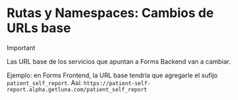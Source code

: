 # Rutas y Namespaces: Cambios de URLs base

> [!Important]
> Las URL base de los servicios que apuntan a Forms Backend van a cambiar.
> 
> Ejemplo: en Forms Frontend, la URL base tendría que agregarle el sufijo `patient_self_report`. Así:
> `https://patient-self-report.alpha.getluna.com/patient_self_report`